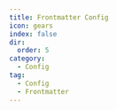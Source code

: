```yaml
---
title: Frontmatter Config
icon: gears
index: false
dir:
  order: 5
category:
  - Config
tag:
  - Config
  - Frontmatter
---
```


<Catalog />
